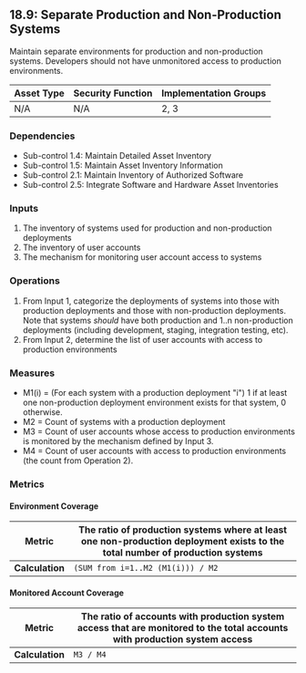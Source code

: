 ## 18.9: Separate Production and Non-Production Systems

Maintain separate environments for production and non-production
systems. Developers should not have unmonitored access to production
environments.

| Asset Type   | Security Function   | Implementation Groups |
| ------------ | ------------------- | --------------------- |
| N/A          | N/A                 | 2, 3                  |

### Dependencies

-   Sub-control 1.4: Maintain Detailed Asset Inventory
-   Sub-control 1.5: Maintain Asset Inventory Information
-   Sub-control 2.1: Maintain Inventory of Authorized Software
-   Sub-control 2.5: Integrate Software and Hardware Asset Inventories

### Inputs

1.  The inventory of systems used for production and non-production
    deployments
2.  The inventory of user accounts
3.  The mechanism for monitoring user account access to systems

### Operations

1.  From Input 1, categorize the deployments of systems into those with
    production deployments and those with non-production deployments.
    Note that systems *should* have both production and 1..n
    non-production deployments (including development, staging,
    integration testing, etc).
2.  From Input 2, determine the list of user accounts with access to
    production environments

### Measures

-   M1(i) = (For each system with a production deployment \"i\") 1 if at
    least one non-production deployment environment exists for that
    system, 0 otherwise.
-   M2 = Count of systems with a production deployment
-   M3 = Count of user accounts whose access to production environments
    is monitored by the mechanism defined by Input 3.
-   M4 = Count of user accounts with access to production environments
    (the count from Operation 2).

### Metrics

#### Environment Coverage

| **Metric**      | The ratio of production systems where at least one non-production deployment exists to the total number of production systems |
|-----------------|-------------------------------------------------------------------------------------------------------------------------------|
| **Calculation** | `(SUM from i=1..M2 (M1(i))) / M2`                                                                                         |

#### Monitored Account Coverage

| **Metric**      | The ratio of accounts with production system access that are monitored to the total accounts with production system access |
|-----------------|-----------------------------------------------------------------------------------------------------------------------------|
| **Calculation** | `M3 / M4`                                                                                                                   |
